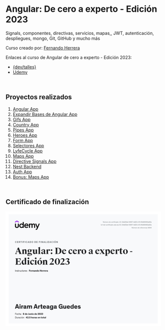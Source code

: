 # Angular: De cero a experto - Edición 2023

Signals, componentes, directivas, servicios, mapas,, JWT, autenticación, despliegues, mongo, Git, GitHub y mucho más

Curso creado por: [Fernando Herrera](https://www.udemy.com/course/angular-fernando-herrera/#instructor-1)

Enlaces al curso de Angular de cero a experto - Edición 2023:
* [{dev/talles}](https://cursos.devtalles.com/courses/angular)
* [Udemy](https://www.udemy.com/course/angular-fernando-herrera/)

<br>

## Proyectos realizados

1. [Angular App](https://github.com/AAGuedes/angular-bases)
2. [Expandir Bases de Angular App](https://github.com/AAGuedes/angular-expandir-bases)
3. [Gifs App](https://github.com/AAGuedes/angular-gifs-app)
4. [Country App](https://github.com/AAGuedes/angular-countries-app)
5. [Pipes App](https://github.com/AAGuedes/angular-pipes-app)
6. [Heroes App](https://github.com/AAGuedes/angular-heroes-app)
7. [Form App](https://github.com/AAGuedes/angular-formularios-reactivos)
8. [Selectores App](https://github.com/AAGuedes/angular-formularios-reactivos-selectores)
9. [LyfeCycle App](https://github.com/AAGuedes/angular-lifecycle-hooks)
10. [Maps App](https://github.com/AAGuedes/angular-mapbox)
11. [Directive Signals App](https://github.com/AAGuedes/angular-directivas-signals)
12. [Nest Backend](https://github.com/AAGuedes/angular-mean-nest)
13. [Auth App](https://github.com/AAGuedes/angular-auth-app)
14. [Bonus: Maps App](https://github.com/AAGuedes/angular-maps-app)

<br>

## Certificado de finalización
![Image](./img//cert.jpg)
